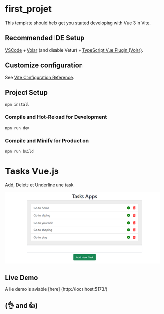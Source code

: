 # first_projet

This template should help get you started developing with Vue 3 in Vite.

## Recommended IDE Setup

[VSCode](https://code.visualstudio.com/) + [Volar](https://marketplace.visualstudio.com/items?itemName=Vue.volar) (and disable Vetur) + [TypeScript Vue Plugin (Volar)](https://marketplace.visualstudio.com/items?itemName=Vue.vscode-typescript-vue-plugin).

## Customize configuration

See [Vite Configuration Reference](https://vitejs.dev/config/).

## Project Setup

```sh
npm install
```

### Compile and Hot-Reload for Development

```sh
npm run dev
```

### Compile and Minify for Production

```sh
npm run build
```
# Tasks Vue.js
Add, Delete et Underline une task

<!-- ![](public/task_js.png) -->
![](./first_projet/public/task_js.png)

## Live Demo

A lie demo is aviable [here]
(http://localhost:5173/)

## (👌 and 👍)